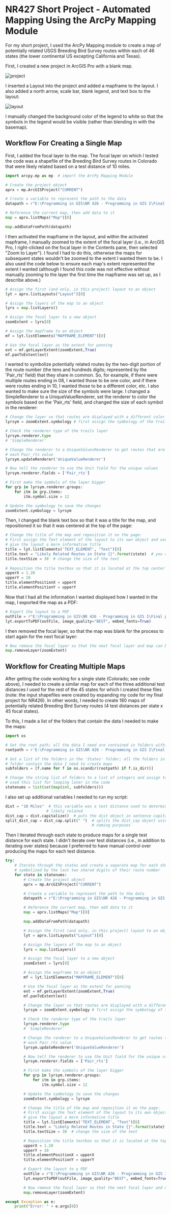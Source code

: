 # NR427 Short Project - Automated Mapping Using the ArcPy Mapping Module

For my short project, I used the ArcPy Mapping module to create
a map of potentially related USGS Breeding Bird Survey routes
within each of 46 states (the lower continental US excepting
California and Texas). 

First, I created a new project in ArcGIS Pro with a blank map. 

![project](blank_Pro_project.png)

I inserted a Layout into the project and added a mapframe to the layout. I also added a
north arrow, scale bar, blank legend, and text box to the layout:

![layout](layout_Pro_project.png)

I manually changed the background color of the legend to white so that the symbols in the
legend would be visible (rather than blending in with the basemap).

## Workflow For Creating a Single Map

First, I added the focal layer to the map. The focal layer on which I tested the code was
a shapefile of the Breeding Bird Survey routes in Colorado that were likely related 
based on a test distance of 10 miles.

```python
import arcpy.mp as mp  # import the ArcPy Mapping Module

# Create the project object
aprx = mp.ArcGISProject("CURRENT")

# Create a variable to represent the path to the data
datapath = r"E:\Programming in GIS\NR 426 - Programming in GIS I\Final project\Data\States\17\BBS_routes_1966_2017_17_likely_related_10_miles_no_duplicates.shp"

# Reference the current map, then add data to it
map = aprx.listMaps("Map")[0]

map.addDataFromPath(datapath)
```

I then activated the mapframe in the layout, and within the activated mapframe, I 
manually zoomed to the extent of the focal layer (i.e., in ArcGIS Pro, I right-clicked 
on the focal layer in the Contents pane, then selected "Zoom to Layer"). I found I had 
to do this, otherwise the maps for subsequent states wouldn't be zoomed to the 
extent I wanted them to be. I also used the code below to ensure each map's extent
represented the extent I wanted (although I found this code was not effective without
manually zooming to the layer the first time the mapframe was set up, as I describe above.)

```python
# Assign the first (and only, in this project) layout to an object
lyt = aprx.listLayouts("Layout")[0]

# Assign the layers of the map to an object
lyrs = map.listLayers()

# Assign the focal layer to a new object
zoomExtent = lyrs[0]

# Assign the mapframe to an object
mf = lyt.listElements("MAPFRAME_ELEMENT")[0]

# Use the focal layer as the extent for panning
ext = mf.getLayerExtent(zoomExtent,True)
mf.panToExtent(ext)
```

I wanted to symbolize potentially related routes by the two-digit portion of the
route number (the tens and hundreds digits; represented by the 'Pair_rts' field) 
that they share in common. So, for example, if there were multiple routes ending in 
08, I wanted those to be one color, and if there were routes ending in 10, I wanted 
those to be a different color, etc. I also wanted to make sure the size of the symbols 
were large. I changed a SimpleRenderer to a UniqueValueRenderer, set the renderer to 
color the symbols based on the 'Pair_rts' field, and changed the size of each symbol
in the renderer:

```python
# Change the layer so that routes are displayed with a different color for each Pair_rts value
lyrsym = zoomExtent.symbology # first assign the symbology of the trail layer to a new object

# Check the renderer type of the trails layer
lyrsym.renderer.type
# 'SimpleRenderer'

# Change the renderer to a UniqueValuesRenderer to get routes that are displayed with a different color for
# each Pair_rts value
lyrsym.updateRenderer('UniqueValueRenderer')

# Now tell the renderer to use the Unit field for the unique values
lyrsym.renderer.fields = ['Pair_rts']

# First make the symbols of the layer bigger
for grp in lyrsym.renderer.groups:
    for itm in grp.items:
        itm.symbol.size = 12

# Update the symbology to save the changes
zoomExtent.symbology = lyrsym
```

Then, I changed the blank text box so that it was a title for the map, and repositioned 
it so that it was centered at the top of the page:

```python
# Change the title of the map and reposition it on the page:
# First assign the Text element of the layout to its own object and use this to change the text in the textbox to
# give the layout a more informative title
title = lyt.listElements('TEXT_ELEMENT', "Text")[0]
title.text = "Likely Related Routes in State {}".format(state)  # you can change the font, size, properties, etc.
title.textSize = 30  # change the size of the text
        
# Reposition the title textbox so that it is located at the top center of the page
upperX = 1.20
upperY = 10
title.elementPositionX = upperX
title.elementPositionY = upperY
```

Now that I had all the information I wanted displayed how I wanted in the map, 
I exported the map as a PDF:
```python
# Export the layout to a PDF
outFile = r"E:\Programming in GIS\NR 426 - Programming in GIS I\Final project\Data\States\17\Likely_related_routes_17_map.pdf"
lyt.exportToPDF(outFile, image_quality="BEST", embed_fonts=True)
```

I then removed the focal layer, so that the map
was blank for the process to start again for the next focal layer:
```python
# Now remove the focal layer so that the next focal layer and map can be made
map.removeLayer(zoomExtent)
```
## Workflow for Creating Multiple Maps

After getting the code working for a single state (Colorado; see code above), I needed 
to create a similar map for each of the three additional test distances I used for 
the rest of the 45 states for which I created these files (note: the input shapefiles
were created by expanding my code for my final project for NR426). In other words, 
I needed to create 180 maps of potentially related Breeding Bird Survey routes 
(4 test distances per state x 45 focal states). 

To this, I made a list of the folders that contain the data I needed to make
the maps:
```python
import os

# Set the root path; all the data I need are contained in folders within this folder
rootpath = r'E:\Programming in GIS\NR 426 - Programming in GIS I\Final project\Data\States'

# Get a list of the folders in the 'States' folder; all the folders in the 'States' 
# folder contain the data I need to create maps
subfolders = [f.name for f in os.scandir(rootpath) if f.is_dir()]  

# Change the string list of folders to a list of integers and assign to a new object; 
# used this list for looping later in the code
statenums = list(set(map(int, subfolders)))        
```

I also set up additional variables I needed to run my script:
```python
dist = "10 Miles"  # this variable was a test distance used to determine whether potentially related routes were actually
                  # likely related
dist_cap = dist.capitalize()  # puts the dist object in sentence capitalization for file naming purposes
split_dist_cap = dist_cap.split(" ")  # splits the dist_cap object using a space; for use later in the code for file
                                      # naming purposes
```

Then I iterated through each state to produce maps for a single test distance 
for each state. I didn't iterate over test distances (i.e., in addition to iterating
over states) because I preferred to have manual control over producing the maps for 
each test distance. 
```python
try:
    # Iterate through the states and create a separate map for each showing the potentially related routes that are
    # symbolized by the last two shared digits of their route number
    for state in statenums:
        # Create the project object
        aprx = mp.ArcGISProject("CURRENT")

        # Create a variable to represent the path to the data
        datapath = r"E:\Programming in GIS\NR 426 - Programming in GIS I\Final project\Data\States\{}\BBS_routes_1966_2017_{}_likely_related_{}_{}_no_duplicates.shp".format(state,state,split_dist_cap[0],split_dist_cap[1])

        # Reference the current map, then add data to it
        map = aprx.listMaps("Map")[0]

        map.addDataFromPath(datapath)

        # Assign the first (and only, in this project) layout to an object
        lyt = aprx.listLayouts("Layout")[0]

        # Assign the layers of the map to an object
        lyrs = map.listLayers()

        # Assign the focal layer to a new object
        zoomExtent = lyrs[0]

        # Assign the mapframe to an object
        mf = lyt.listElements("MAPFRAME_ELEMENT")[0]

        # Use the focal layer as the extent for panning
        ext = mf.getLayerExtent(zoomExtent,True)
        mf.panToExtent(ext)

        # Change the layer so that routes are displayed with a different color for each Pair_rts value
        lyrsym = zoomExtent.symbology # first assign the symbology of the trail layer to a new object

        # Check the renderer type of the trails layer
        lyrsym.renderer.type
        # 'SimpleRenderer'

        # Change the renderer to a UniqueValuesRenderer to get routes that are displayed with a different color for
        # each Pair_rts value
        lyrsym.updateRenderer('UniqueValueRenderer')

        # Now tell the renderer to use the Unit field for the unique values
        lyrsym.renderer.fields = ['Pair_rts']

        # First make the symbols of the layer bigger
        for grp in lyrsym.renderer.groups:
            for itm in grp.items:
                itm.symbol.size = 12

        # Update the symbology to save the changes
        zoomExtent.symbology = lyrsym

        # Change the title of the map and reposition it on the page:
        # First assign the Text element of the layout to its own object and use this to change the text in the textbox to
        # give the layout a more informative title
        title = lyt.listElements('TEXT_ELEMENT', "Text")[0]
        title.text = "Likely Related Routes in State {}".format(state)  # you can change the font, size, properties, etc.
        title.textSize = 30  # change the size of the text

        # Reposition the title textbox so that it is located at the top center of the page
        upperX = 1.20
        upperY = 10
        title.elementPositionX = upperX
        title.elementPositionY = upperY

        # Export the layout to a PDF
        outFile = r"E:\Programming in GIS\NR 426 - Programming in GIS I\Final project\Data\States\{}\Likely_related_routes_{}_{}_{}_map.pdf".format(state,state,split_dist_cap[0],split_dist_cap[1])
        lyt.exportToPDF(outFile, image_quality="BEST", embed_fonts=True)

        # Now remove the focal layer so that the next focal layer and map can be made
        map.removeLayer(zoomExtent)

except Exception as e:
    print("Error: " + e.args[0])
```

